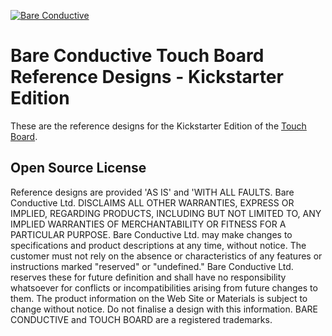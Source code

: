 [![Bare Conductive](https://www.dropbox.com/s/7qmvpvst3kal3qv/LOGO_256x106.png?dl=1)](http://www.bareconductive.com/)

# Bare Conductive Touch Board Reference Designs - Kickstarter Edition
These are the reference designs for the Kickstarter Edition of the [Touch Board](http://www.bareconductive.com/shop/touch-board/).

## Open Source License

Reference designs are provided 'AS IS' and 'WITH ALL FAULTS. Bare Conductive Ltd. DISCLAIMS ALL OTHER WARRANTIES, EXPRESS OR IMPLIED,
REGARDING PRODUCTS, INCLUDING BUT NOT LIMITED TO, ANY IMPLIED WARRANTIES OF MERCHANTABILITY OR FITNESS FOR A 
PARTICULAR PURPOSE. Bare Conductive Ltd. may make changes to specifications and product descriptions at any time, without notice. The 
customer must not rely on the absence or characteristics of any features or instructions marked "reserved" or "undefined." Bare Conductive Ltd.
reserves these for future definition and shall have no responsibility whatsoever for conflicts or incompatibilities arising from future changes to 
them. The product information on the Web Site or Materials is subject to change without notice. Do not finalise a design with this information.
BARE CONDUCTIVE and TOUCH BOARD are a registered trademarks.  
